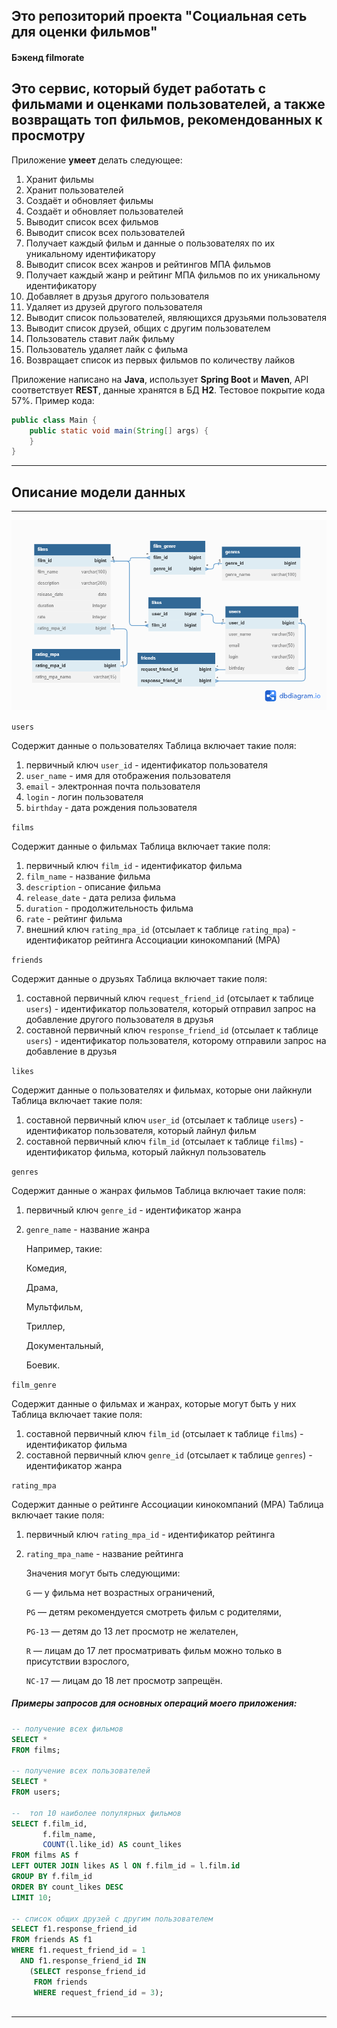 ## Это репозиторий проекта "Социальная сеть для оценки фильмов"
#### Бэкенд filmorate

Это сервис, который будет работать с фильмами и оценками пользователей, а также возвращать __топ__ фильмов, рекомендованных к просмотру
-------

Приложение **умеет** делать следующее:
1. Хранит фильмы
2. Хранит пользователей
3. Создаёт и обновляет фильмы
4. Создаёт и обновляет пользователей
5. Выводит список всех фильмов
6. Выводит список всех пользователей
7. Получает каждый фильм и данные о пользователях по их уникальному идентификатору
8. Выводит список всех жанров и рейтингов МПА фильмов
9. Получает каждый жанр и рейтинг МПА фильмов по их уникальному идентификатору
8. Добавляет в друзья другого пользователя
9.  Удаляет из друзей другого пользователя
10. Выводит список пользователей, являющихся друзьями пользователя
11. Выводит список друзей, общих с другим пользователем
12. Пользователь ставит лайк фильму
13. Пользователь удаляет лайк с фильма
14. Возвращает список из первых фильмов по количеству лайков


Приложение написано на **Java**, использует **Spring Boot** и **Maven**, 
API соответствует **REST**, данные хранятся в БД **H2**. 
Тестовое покрытие кода 57%. Пример кода:
```java
public class Main {
    public static void main(String[] args) {
    }
}
```
------

## Описание модели данных
_____

![Диаграмма баз данных проекта](/filmorate_dbs.png)

`users`

Содержит данные о пользователях
Таблица включает такие поля:
1. первичный ключ `user_id` - идентификатор пользователя
2. `user_name` - имя для отображения пользователя
3. `email` - электронная почта пользователя
4. `login` - логин пользователя
5. `birthday` - дата рождения пользователя

`films`

Содержит данные о фильмах
Таблица включает такие поля:
1. первичный ключ `film_id` - идентификатор фильма
2. `film_name` - название фильма
3. `description` - описание фильма
4. `release_date` - дата релиза фильма
5. `duration` - продолжительность фильма
6. `rate` - рейтинг фильма
7. внешний ключ `rating_mpa_id` (отсылает к таблице `rating_mpa`) - 
   идентификатор рейтинга Ассоциации кинокомпаний (МРА)

`friends`

Содержит данные о друзьях
Таблица включает такие поля:
1. составной первичный ключ `request_friend_id` (отсылает к таблице `users`) - 
   идентификатор пользователя, который отправил запрос на добавление другого пользователя в друзья
2. составной первичный ключ `response_friend_id` (отсылает к таблице `users`) - 
   идентификатор пользователя, которому отправили запрос на добавление в друзья

`likes`

Содержит данные о пользователях и фильмах, которые они лайкнули
Таблица включает такие поля:
1. составной первичный ключ `user_id` (отсылает к таблице `users`) - идентификатор пользователя, который лайнул фильм
2. составной первичный ключ `film_id` (отсылает к таблице `films`) - идентификатор фильма, который лайкнул пользователь

`genres`

Содержит данные о жанрах фильмов
Таблица включает такие поля:
1. первичный ключ `genre_id` - идентификатор жанра
2. `genre_name` - название жанра
   
   Например, такие:
   
   Комедия,
   
   Драма,
   
   Мультфильм,
   
   Триллер,
   
   Документальный,
   
   Боевик.

`film_genre`

Содержит данные о фильмах и жанрах, которые могут быть у них
Таблица включает такие поля:
1. составной первичный ключ `film_id` (отсылает к таблице `films`) - идентификатор фильма
2. составной первичный ключ `genre_id` (отсылает к таблице `genres`) - идентификатор жанра

`rating_mpa`

Содержит данные о рейтинге Ассоциации кинокомпаний (МРА)
Таблица включает такие поля:
1. первичный ключ `rating_mpa_id` - идентификатор рейтинга
2. `rating_mpa_name` - название рейтинга
   
   Значения могут быть следующими:

   `G` — у фильма нет возрастных ограничений,

   `PG` — детям рекомендуется смотреть фильм с родителями,

   `PG-13` — детям до 13 лет просмотр не желателен,

   `R` — лицам до 17 лет просматривать фильм можно только в присутствии взрослого,

   `NC-17` — лицам до 18 лет просмотр запрещён.



##### Примеры запросов для основных операций моего приложения:
```sql
-- получение всех фильмов
SELECT *
FROM films;

-- получение всех пользователей
SELECT *
FROM users;

--  топ 10 наиболее популярных фильмов
SELECT f.film_id,
       f.film_name,
       COUNT(l.like_id) AS count_likes
FROM films AS f
LEFT OUTER JOIN likes AS l ON f.film_id = l.film.id
GROUP BY f.film_id
ORDER BY count_likes DESC
LIMIT 10;

-- список общих друзей с другим пользователем
SELECT f1.response_friend_id
FROM friends AS f1
WHERE f1.request_friend_id = 1
  AND f1.response_friend_id IN
    (SELECT response_friend_id
     FROM friends
     WHERE request_friend_id = 3);
 
```
------
